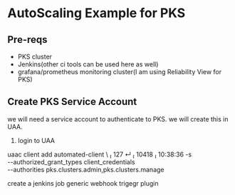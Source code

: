 # AutoScaling Example for PKS


## Pre-reqs

* PKS cluster
* Jenkins(other ci tools can be used here as well)
* grafana/prometheus monitoring cluster(I am using Reliability View for PKS)


## Create PKS Service Account

we will need a service account to authenticate to PKS. we will create this in UAA.

1. login to UAA

 uaac client add automated-client \                                                                                                                                                                       127 ↵  10418  10:38:36
-s <secret> \
--authorized_grant_types client_credentials  \
--authorities pks.clusters.admin,pks.clusters.manage

create a jenkins job 
generic webhook trigegr plugin